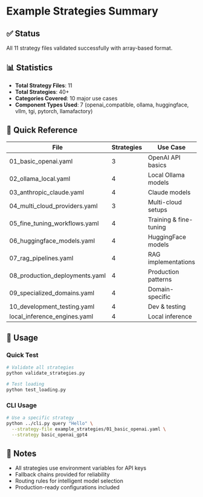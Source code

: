 # Example Strategies Summary

## ✅ Status
All 11 strategy files validated successfully with array-based format.

## 📊 Statistics
- **Total Strategy Files**: 11
- **Total Strategies**: 40+
- **Categories Covered**: 10 major use cases
- **Component Types Used**: 7 (openai_compatible, ollama, huggingface, vllm, tgi, pytorch, llamafactory)

## 🎯 Quick Reference

| File | Strategies | Use Case |
|------|-----------|----------|
| 01_basic_openai.yaml | 3 | OpenAI API basics |
| 02_ollama_local.yaml | 4 | Local Ollama models |
| 03_anthropic_claude.yaml | 4 | Claude models |
| 04_multi_cloud_providers.yaml | 3 | Multi-cloud setups |
| 05_fine_tuning_workflows.yaml | 4 | Training & fine-tuning |
| 06_huggingface_models.yaml | 4 | HuggingFace models |
| 07_rag_pipelines.yaml | 4 | RAG implementations |
| 08_production_deployments.yaml | 4 | Production patterns |
| 09_specialized_domains.yaml | 4 | Domain-specific |
| 10_development_testing.yaml | 4 | Dev & testing |
| local_inference_engines.yaml | 4 | Local inference |

## 🚀 Usage

### Quick Test
```bash
# Validate all strategies
python validate_strategies.py

# Test loading
python test_loading.py
```

### CLI Usage
```bash
# Use a specific strategy
python ../cli.py query "Hello" \
  --strategy-file example_strategies/01_basic_openai.yaml \
  --strategy basic_openai_gpt4
```

## 📝 Notes
- All strategies use environment variables for API keys
- Fallback chains provided for reliability
- Routing rules for intelligent model selection
- Production-ready configurations included